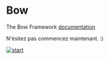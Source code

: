 # Bow
The Bow Framework [documentation](http://papac.github.com)

N'ésitez pas commencez maintenant. :)

[![start](http://papac.github.com/public/img/1382900391.gif "start bow framework")](http://papac.github.com)
